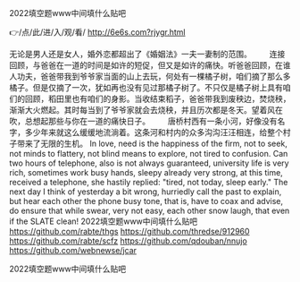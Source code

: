 
2022填空题www中间填什么贴吧




👉/点/此/进/入/观/看/ http://6e6s.com?rjygr.html




无论是男人还是女人，婚外恋都超出了《婚姻法》一夫一妻制的范围。
　　连接回顾，与爸爸在一道的时间是如许的短促，但又是如许的痛快。听爸爸回顾，在谁人功夫，爸爸带我到爷爷家当面的山上去玩，何处有一棵橘子树，咱们摘了那么多橘子。但是仅摘了一次，犹如再也没有见过那橘子树了。不只仅是橘子树上具有咱们的回顾，稻田里也有咱们的身影。当收结束稻子，爸爸带我到废秧边，焚烧秧，渐渐大火燃起。其时每当到了爷爷家就会去烧秧，并且历次都是冬天。望着风在吹，总想起那些与你在一道的痛快日子。
　　唐桥村西有一条小河，好像没有名字，多少年来就这么缓缓地流淌着。这条河和村内的众多沟沟汪汪相连，给整个村子带来了无限的生机。
In love, need is the happiness of the firm, not to seek, not minds to flattery, not blind means to explore, not tired to confusion.
Can two hours of telephone, also is not always guaranteed, university life is very rich, sometimes work busy hands, sleepy already very strong, at this time, received a telephone, she hastily replied: "tired, not today, sleep early."
The next day I think of yesterday a bit wrong, hurriedly call the past to explain, but hear each other the phone busy tone, that is, have to coax and advise, do ensure that while swear, very not easy, each other snow laugh, that even if the SLATE clean!
2022填空题www中间填什么贴吧 https://github.com/rabte/thgs
https://github.com/thredse/912960
https://github.com/rabte/scfz
https://github.com/qdouban/nnujo
https://github.com/webnewse/jcar





2022填空题www中间填什么贴吧
